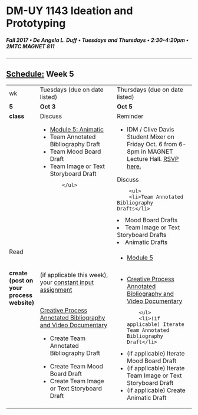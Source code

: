 # DM-UY 1143 Ideation and Prototyping
##### Fall 2017 • De Angela L. Duff • Tuesdays and Thursdays • 2:30-4:20pm • 2MTC MAGNET 811

---
## [Schedule:](schedule.md) Week 5


<table>
<tr>
<td>wk</td>
<td>Tuesdays (due on date listed)</td>
<td>Thursdays (due on date listed)</td>
</tr>
<tr>
  <td valign="top"><strong>5</strong></td>
  <td valign="top" width="48%"><strong>Oct 3</strong></td>
  <td valign="top" width="48%"><strong>Oct 5</strong></td>
</tr>
<tr>
<td valign="top"><strong>class</strong></td>
<td valign="top">Discuss
        <ul>
        <li><a href="http://teaching.polishedsolid.com/ip/mod5/content/index.html" target="_blank">Module 5: Animatic</a></li>
        <li>Team Annotated Bibliography Draft</li>
<li>Team Mood Board Draft</li>
<li>Team Image or Text Storyboard Draft</li> 
        
        </ul>
</td>

<!-- 2nd column class -->
<td valign="top" width="48%">
Reminder
<ul>
<li> IDM / Clive Davis Student Mixer on Friday Oct. 6 from 6-8pm in MAGNET Lecture Hall. <a href="https://docs.google.com/forms/d/e/1FAIpQLScor8MWWq67HMnLWa4a_QPHUX3WISvDQ4jQogVVS5ktzhiWOg/viewform" target="_blank">RSVP here.</a></li>
</ul>
Discuss
       
        <ul>
        <li>Team Annotated Bibliography Drafts</li>
<li>Mood Board Drafts</li>
<li>Team Image or Text Storyboard Drafts</li>
<li>Animatic Drafts</li>
        </ul>
</td>
 
</tr>

<!-- read -->
<tr>
  <td valign="top">Read</td>
  <td></td>
  <td><ul>
  <li><a href="http://teaching.polishedsolid.com/ip/mod5/content/index.html" target="_blank">Module 5</a></li></ul></td>
</tr>


<!-- do -->
<tr>
  <td valign="top"><strong>create (post on your process website)</strong></td>
  <td>
  (if applicable this week), your <a href="constant_input_choices.md">constant input assignment</a>
  <br><br>
 
  <a href="creative_process.md">Creative Process Annotated Bibliography and Video Documentary</a> 
        <ul>
        <li>Create Team Annotated Bibliography Draft</li>
<li>Create Team Mood Board Draft</li>
<li>Create Team Image or Text Storyboard Draft</li> 
        </ul></td>
  <td valign="top">
  <ul>
  

  <li><a href="creative_process.md">Creative Process Annotated Bibliography and Video Documentary</a></li>
   
        <ul>
        <li>(if applicable) Iterate Team Annotated Bibliography Draft</li>
<li>(if applicable) Iterate Mood Board Draft</li>
<li>(if applicable) Iterate Team Image or Text Storyboard Draft</li>
<li>(if applicable) Create Animatic Draft</li>        
        </ul></td>
</table>



